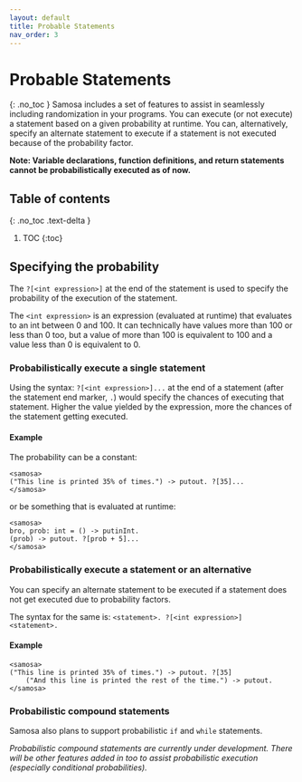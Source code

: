 ```yaml
---
layout: default
title: Probable Statements
nav_order: 3
---
```


# Probable Statements
{: .no_toc }
Samosa includes a set of features to assist in seamlessly including randomization in your programs.
You can execute (or not execute) a statement based on a given probability at runtime. You can, alternatively, specify an alternate statement to execute if a statement is not executed because of the probability factor.

**Note: Variable declarations, function definitions, and return statements cannot be probabilistically executed as of now.**

## Table of contents
{: .no_toc .text-delta }

1. TOC
{:toc}

## Specifying the probability

The `?[<int expression>]` at the end of the statement is used to specify the probability of the execution of the statement.

The `<int expression>` is an expression (evaluated at runtime) that evaluates to an int between 0 and 100. It can technically have values more than 100 or less than 0 too, but a value of more than 100 is equivalent to 100 and a value less than 0 is equivalent to 0.

### Probabilistically execute a single statement

Using the syntax: `?[<int expression>]...` at the end of a statement (after the statement end marker, `.`) would specify the chances of executing that statement.
Higher the value yielded by the expression, more the chances of the statement getting executed.

#### Example

The probability can be a constant:
```
<samosa>
("This line is printed 35% of times.") -> putout. ?[35]...
</samosa>
```

or be something that is evaluated at runtime:

```
<samosa>
bro, prob: int = () -> putinInt.
(prob) -> putout. ?[prob + 5]...
</samosa>
```

### Probabilistically execute a statement or an alternative

You can specify an alternate statement to be executed if a statement does not get executed due to probability factors.

The syntax for the same is: `<statement>. ?[<int expression>] <statement>.`

#### Example

```
<samosa>
("This line is printed 35% of times.") -> putout. ?[35] 
    ("And this line is printed the rest of the time.") -> putout.
</samosa>
```

### Probabilistic compound statements

Samosa also plans to support probabilistic `if` and `while` statements.

_Probabilistic compound statements are currently under development._
_There will be other features added in too to assist probabilistic execution (especially conditional probabilities)._